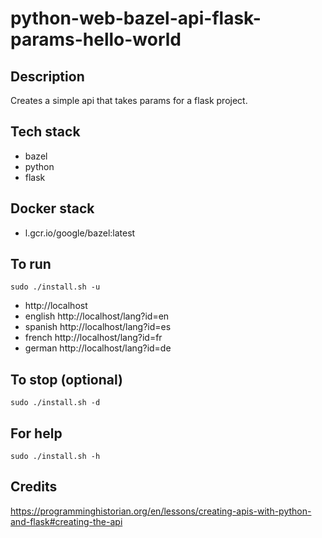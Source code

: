 # python-web-bazel-api-flask-params-hello-world

## Description
Creates a simple api that takes params
for a flask project.

## Tech stack
- bazel
- python
- flask

## Docker stack
- l.gcr.io/google/bazel:latest

## To run
`sudo ./install.sh -u`
- http://localhost
- english http://localhost/lang?id=en
- spanish http://localhost/lang?id=es
- french http://localhost/lang?id=fr
- german http://localhost/lang?id=de

## To stop (optional)
`sudo ./install.sh -d`

## For help
`sudo ./install.sh -h`

## Credits
https://programminghistorian.org/en/lessons/creating-apis-with-python-and-flask#creating-the-api
